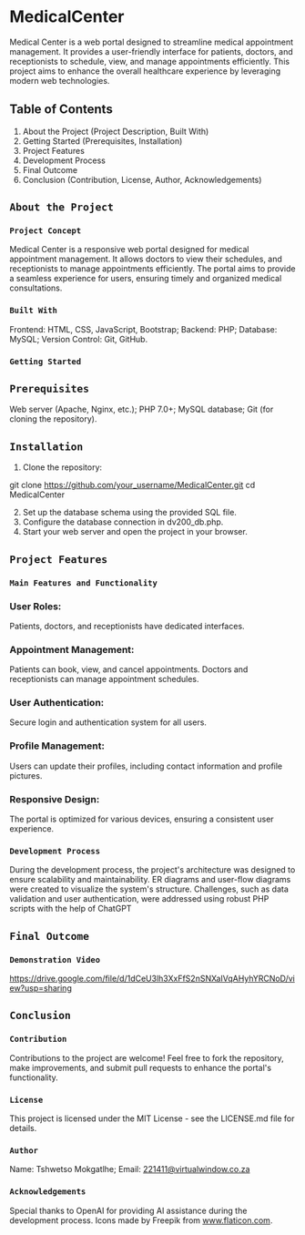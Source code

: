# MedicalCenter


Medical Center is a web portal designed to streamline medical appointment management. It provides a user-friendly interface for patients, doctors, and receptionists to schedule, view, and manage appointments efficiently. This project aims to enhance the overall healthcare experience by leveraging modern web technologies.

## Table of Contents

1. About the Project
(Project Description,
Built With)
2. Getting Started 
(Prerequisites, 
Installation)
3. Project Features
4. Development Process
5. Final Outcome
6. Conclusion 
(Contribution, 
License, 
Author, 
Acknowledgements)


## `About the Project`
### `Project Concept`

Medical Center is a responsive web portal designed for medical appointment management. It allows doctors to view their schedules, and receptionists to manage appointments efficiently. The portal aims to provide a seamless experience for users, ensuring timely and organized medical consultations.

### `Built With`
Frontend: HTML, CSS, JavaScript, Bootstrap;
Backend: PHP;
Database: MySQL;
Version Control: Git, GitHub.

### `Getting Started`
## `Prerequisites`
Web server (Apache, Nginx, etc.);
PHP 7.0+;
MySQL database;
Git (for cloning the repository).

## `Installation`
1. Clone the repository:

git clone https://github.com/your_username/MedicalCenter.git cd MedicalCenter

2. Set up the database schema using the provided SQL file.
3. Configure the database connection in dv200_db.php.
4. Start your web server and open the project in your browser.

## `Project Features`
### `Main Features and Functionality`

### User Roles: 
Patients, doctors, and receptionists have dedicated interfaces.
### Appointment Management: 
Patients can book, view, and cancel appointments. Doctors and receptionists can manage appointment schedules.
### User Authentication: 
Secure login and authentication system for all users.
### Profile Management: 
Users can update their profiles, including contact information and profile pictures.
### Responsive Design: 
The portal is optimized for various devices, ensuring a consistent user experience.

### `Development Process`

During the development process, the project's architecture was designed to ensure scalability and maintainability. ER diagrams and user-flow diagrams were created to visualize the system's structure. Challenges, such as data validation and user authentication, were addressed using robust PHP scripts with the help of ChatGPT

## `Final Outcome`
### `Demonstration Video`

https://drive.google.com/file/d/1dCeU3lh3XxFfS2nSNXaIVqAHyhYRCNoD/view?usp=sharing

## `Conclusion`
### `Contribution`
Contributions to the project are welcome! Feel free to fork the repository, make improvements, and submit pull requests to enhance the portal's functionality.

### `License`
This project is licensed under the MIT License - see the LICENSE.md file for details.

### `Author`
Name: Tshwetso Mokgatlhe;
Email: 221411@virtualwindow.co.za

### `Acknowledgements`
Special thanks to OpenAI for providing AI assistance during the development process.
Icons made by Freepik from www.flaticon.com.
